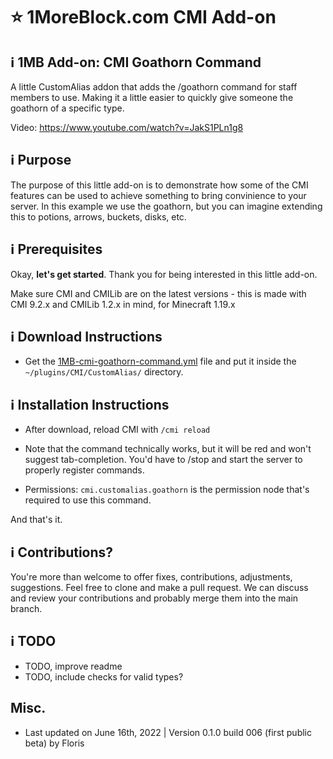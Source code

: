 # :star: 1MoreBlock.com CMI Add-on

## <g-emoji class="g-emoji" alias="information_source" fallback-src="https://github.githubassets.com/images/icons/emoji/unicode/2139.png">ℹ️</g-emoji> 1MB Add-on: CMI Goathorn Command

A little CustomAlias addon that adds the /goathorn command for staff members to use. Making it a little easier to quickly give someone the goathorn of a specific type. 

Video: https://www.youtube.com/watch?v=JakS1PLn1g8

## <g-emoji class="g-emoji" alias="information_source" fallback-src="https://github.githubassets.com/images/icons/emoji/unicode/2139.png">ℹ️</g-emoji> Purpose

The purpose of this little add-on is to demonstrate how some of the CMI features can be used to achieve something to bring convinience to your server. In this example we use the goathorn, but you can imagine extending this to potions, arrows, buckets, disks, etc.

## <g-emoji class="g-emoji" alias="information_source" fallback-src="https://github.githubassets.com/images/icons/emoji/unicode/2139.png">ℹ️</g-emoji> Prerequisites

Okay, **let's get started**. Thank you for being interested in this little add-on.

Make sure CMI and CMILib are on the latest versions - this is made with CMI 9.2.x and CMILib 1.2.x in mind, for Minecraft 1.19.x

## <g-emoji class="g-emoji" alias="information_source" fallback-src="https://github.githubassets.com/images/icons/emoji/unicode/2139.png">ℹ️</g-emoji> Download Instructions

- Get the [1MB-cmi-goathorn-command.yml](/Resources/Add-ons/goathorn/1MB-cmi-goathorn-command.yml) file and put it inside the `~/plugins/CMI/CustomAlias/` directory.

## <g-emoji class="g-emoji" alias="information_source" fallback-src="https://github.githubassets.com/images/icons/emoji/unicode/2139.png">ℹ️</g-emoji> Installation Instructions

- After download, reload CMI with `/cmi reload`

- Note that the command technically works, but it will be red and won't suggest tab-completion. You'd have to /stop and start the server to properly register commands.

- Permissions: `cmi.customalias.goathorn` is the permission node that's required to use this command.

And that's it. 

## <g-emoji class="g-emoji" alias="information_source" fallback-src="https://github.githubassets.com/images/icons/emoji/unicode/2139.png">ℹ️</g-emoji> Contributions?

You're more than welcome to offer fixes, contributions, adjustments, suggestions. Feel free to clone and make a pull request. We can discuss and review your contributions and probably merge them into the main branch.

## <g-emoji class="g-emoji" alias="information_source" fallback-src="https://github.githubassets.com/images/icons/emoji/unicode/2139.png">ℹ️</g-emoji> TODO

- TODO, improve readme
- TODO, include checks for valid types?

## Misc.

- Last updated on June 16th, 2022 | Version 0.1.0 build 006 (first public beta) by Floris
